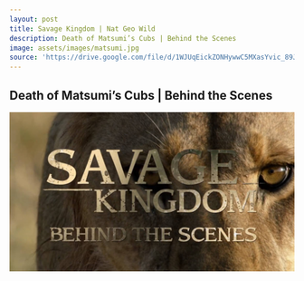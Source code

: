 ```yaml
---
layout: post
title: Savage Kingdom | Nat Geo Wild
description: Death of Matsumi’s Cubs | Behind the Scenes
image: assets/images/matsumi.jpg
source: 'https://drive.google.com/file/d/1WJUqEickZONHywwC5MXasYvic_89J9vP/view'
---
```

<h2> Death of Matsumi’s Cubs | Behind the Scenes </h2>

<a id="link" href="https://drive.google.com/file/d/1WJUqEickZONHywwC5MXasYvic_89J9vP/view" target="_blank"><img src="/assets/images/matsumi.jpg"></a>

